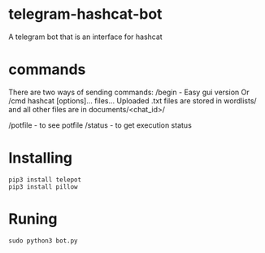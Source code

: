 # telegram-hashcat-bot
A telegram bot that is an interface for hashcat
# commands
There are two ways of sending commands:
/begin - Easy gui version
Or
/cmd hashcat [options]... files...
Uploaded .txt files are stored in wordlists/ and all other files are in documents/<chat_id>/

/potfile - to see potfile
/status - to get execution status
# Installing
```
pip3 install telepot
pip3 install pillow
```
# Runing
```
sudo python3 bot.py
```
